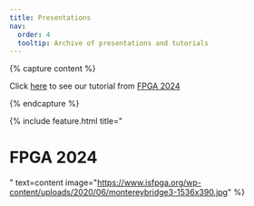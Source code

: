 ```yaml
---
title: Presentations
nav:
  order: 4
  tooltip: Archive of presentations and tutorials
---
```


<!-- Check out our tutorial presentation from <a href="./fpga24">FPGA 2024</a> -->

{% capture content %}

Click [here](./fpga24/) to see our tutorial from [FPGA 2024](https://isfpga.org)

{% endcapture %}

{% include feature.html title="<h1>FPGA 2024</h1>" text=content image="https://www.isfpga.org/wp-content/uploads/2020/06/montereybridge3-1536x390.jpg" %}